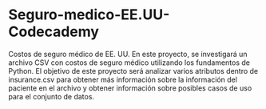 # Seguro-medico-EE.UU-Codecademy

Costos de seguro médico de EE. UU.
En este proyecto, se investigará un archivo CSV con costos de seguro médico utilizando los fundamentos de Python. El objetivo de este proyecto será analizar varios atributos dentro de insurance.csv para obtener más información sobre la información del paciente en el archivo y obtener información sobre posibles casos de uso para el conjunto de datos.

